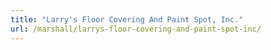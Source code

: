 ```yaml
---
title: "Larry's Floor Covering And Paint Spot, Inc."
url: /marshall/larrys-floor-covering-and-paint-spot-inc/
---
```

